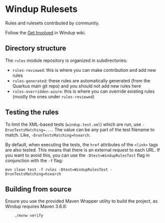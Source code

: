 Windup Rulesets
===============

Rules and rulesets contributed by community.

Follow the [Get Involved](https://github.com/windup/windup/wiki/Get-Involved) in Windup wiki.


Directory structure
-----------

The `rules` module repository is organized in subdirectories:

* `rules-reviewed`: this is where you can make contribution and add new rules 
* `rules-generated`: these rules are automatically generated (from the Quarkus main git repo) and you should not add new rules here
* `rules-overridden-azure`: this is where you can override existing rules (mostly the ones under `rules-reviewed`)

Testing the rules
-----------

To limit the XML-based tests (`windup.test.xml`) which are run, use `-DrunTestsMatching=...`. 
The value can be any part of the test filename to match. Like, `-DrunTestsMatching=hsearch`.

By default, when executing the tests, the `href` attributes of the `<link>` tags are also tested. This means that there is an external request to each URL. 
If you want to avoid this, you can use the `-Dtest=WindupRulesTest` flag in conjunction with the `-f` flag:

```
mvn clean test -f rules -Dtest=WindupRulesTest -DrunTestsMatching=hsearch
```

Building from source
-----------

Ensure you use the provided Maven Wrapper utility to build the project, as Windup requires Maven 3.8.8:

        ./mvnw verify
